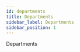 ```yaml
---
id: departments
title: Departments
sidebar_label: Departments
sidebar_position: 1
---
```


Departments
